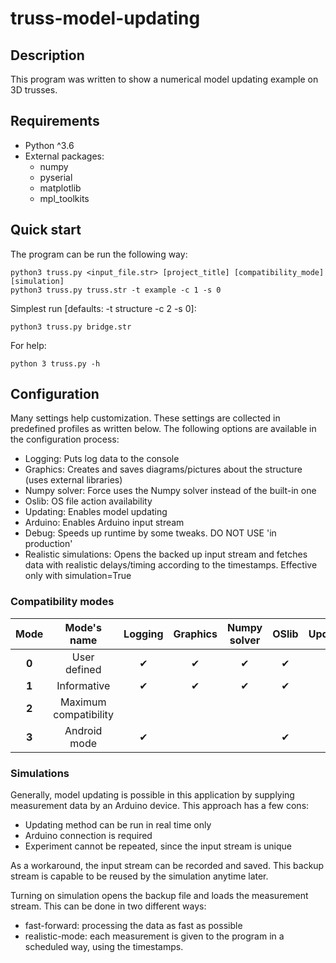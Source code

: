 # truss-model-updating

## Description

This program was written to show a numerical model updating example on 3D trusses.

## Requirements

* Python ^3.6
* External packages:
    * numpy
    * pyserial
    * matplotlib
    * mpl_toolkits

## Quick start

The program can be run the following way:

    python3 truss.py <input_file.str> [project_title] [compatibility_mode] [simulation]
    python3 truss.py truss.str -t example -c 1 -s 0  

Simplest run [defaults: -t structure -c 2 -s 0]:

    python3 truss.py bridge.str
    
For help:

    python 3 truss.py -h

## Configuration

Many settings help customization. These settings are collected in predefined profiles as written below.
The following options are available in the configuration process:

* Logging: Puts log data to the console
* Graphics: Creates and saves diagrams/pictures about the structure (uses external libraries)
* Numpy solver: Force uses the Numpy solver instead of the built-in one
* Oslib: OS file action availability
* Updating: Enables model updating
* Arduino: Enables Arduino input stream
* Debug: Speeds up runtime by some tweaks. DO NOT USE 'in production'
* Realistic simulations: Opens the backed up input stream and fetches data with realistic delays/timing according to the timestamps. Effective only with simulation=True

### Compatibility modes

Mode | Mode's name | Logging | Graphics | Numpy solver | OSlib | Updating | Arduino | Debug | Realistic simulation
:-------: | :---------: | :-----: | :------: | :------: |:------:| :------: | :------: | :------: | :------:
**0** | User defined | ✔ | ✔ | ✔ | ✔ |   |   | ✔ |   
**1** | Informative | ✔ | ✔ | ✔ | ✔ | ✔ | ✔ |   | ✔ 
**2** | Maximum compatibility |  |  |  |  |  |  |  | ✔
**3** | Android mode | ✔ |  |  | ✔ |  |  |  | ✔  

### Simulations

Generally, model updating is possible in this application by supplying measurement data by an Arduino device.
This approach has a few cons:

* Updating method can be run in real time only
* Arduino connection is required
* Experiment cannot be repeated, since the input stream is unique

As a workaround, the input stream can be recorded and saved. This backup stream is capable to be
reused by the simulation anytime later.

Turning on simulation opens the backup file and loads the measurement stream. This can be done in two different ways:
* fast-forward: processing the data as fast as possible
* realistic-mode: each measurement is given to the program in a scheduled way, using the timestamps. 
 